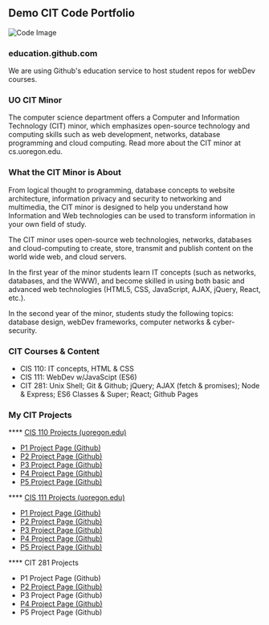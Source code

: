 ## Demo CIT Code Portfolio
![Code Image](http://www.slate.com/content/dam/slate/articles/technology/bitwise/2013/10/131022_BIT_LinesOfCode.jpg.CROP.thumbnail-small.jpg)

### education.github.com
We are using Github's education service to host student repos for webDev courses.

### UO CIT Minor
The computer science department offers a Computer and Information Technology (CIT) minor, which emphasizes open-source technology and computing skills such as web development, networks, database programming and cloud computing. Read more about the CIT minor at cs.uoregon.edu.

### What the CIT Minor is About
From logical thought to programming, database concepts to website architecture, information privacy and security to networking and multimedia, the CIT minor is designed to help you understand how Information and Web technologies can be used to transform information in your own field of study.

The CIT minor uses open-source web technologies, networks, databases and cloud-computing to create, store, transmit and publish content on the world wide web, and cloud servers.

In the first year of the minor students learn IT concepts (such as networks, databases, and the WWW), and become skilled in using both basic and advanced web technologies (HTML5, CSS, JavaScript, AJAX, jQuery, React, etc.).

In the second year of the minor, students study the following topics: database design, webDev frameworks, computer networks & cyber-security.

### CIT Courses & Content
* CIS 110: IT concepts, HTML & CSS
* CIS 111: WebDev w/JavaScipt (ES6)
* CIT 281: Unix Shell; Git & Github; jQuery; AJAX (fetch & promises); Node & Express; ES6 Classes & Super; React; Github Pages

### My CIT Projects

**** [CIS 110 Projects (uoregon.edu)](http://pages.uoregon.edu/nobukiy/110/)
* [P1 Project Page (Github)](http://pages.uoregon.edu/nobukiy/110/p1/)
* [P2 Project Page (Github)](http://pages.uoregon.edu/nobukiy/110/p2/)
* [P3 Project Page (Github)](http://pages.uoregon.edu/nobukiy/110/p3/)
* [P4 Project Page (Github)](http://pages.uoregon.edu/nobukiy/110/p4/)
* [P5 Project Page (Github)](http://pages.uoregon.edu/nobukiy/110/p5/)

**** [CIS 111 Projects (uoregon.edu)](http://pages.uoregon.edu/nobukiy/111/)
* [P1 Project Page (Github)](http://pages.uoregon.edu/nobukiy/111/p1/)
* [P2 Project Page (Github)](http://pages.uoregon.edu/nobukiy/111/p2/)
* [P3 Project Page (Github)](http://pages.uoregon.edu/nobukiy/111/p3/)
* [P4 Project Page (Github)](http://pages.uoregon.edu/nobukiy/111/p4/)
* [P5 Project Page (Github)](http://pages.uoregon.edu/nobukiy/111/p5/)

**** CIT 281 Projects
* P1 Project Page (Github)
* [P2 Project Page (Github)](https://uo-cit.github.io/project-2-nobukiy/)
* P3 Project Page (Github)
* [P4 Project Page (Github)](https://uo-cit.github.io/project-4-nobukiy/)
* P5 Project Page (Github)
